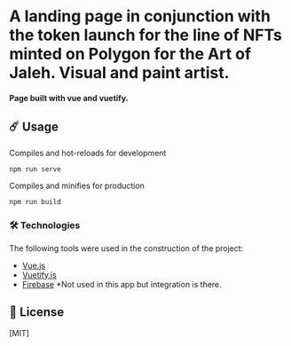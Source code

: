 # A landing page in conjunction with the token launch for the line of NFTs minted on Polygon for the Art of Jaleh. Visual and paint artist. 

#### Page built with vue and vuetify.


## ☄️ Usage

Compiles and hot-reloads for development
```bash
npm run serve
```

Compiles and minifies for production
```bash
npm run build
```

### 🛠️ Technologies

The following tools were used in the construction of the project:

- [Vue.js](https://vuejs.org/)
- [Vuetify.js](https://vuetifyjs.com/)
- [Firebase](https://firebase.google.com/) *Not used in this app but integration is there. 



## 🔑 License
[MIT]
